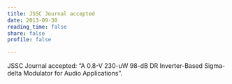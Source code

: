 ```yaml
---
title: JSSC Journal accepted
date: 2013-09-30
reading_time: false
share: false
profile: false

---
```


JSSC Journal accepted: “A 0.8-V 230-uW 98-dB DR Inverter-Based Sigma-delta Modulator for Audio Applications”.

<!--more-->


